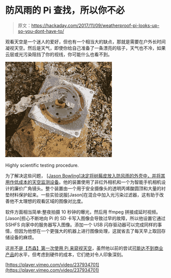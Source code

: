 # 防风雨的 Pi 查找，所以你不必

> 原文：<https://hackaday.com/2017/11/09/weatherproof-pi-looks-up-so-you-dont-have-to/>

观看天空是一个迷人的爱好，但也有一个相当大的缺点，那就是需要在户外长时间凝视天空。然后是天气，即使你给自己准备了一条漂亮的毯子，天气也不冷，如果云层或光污染阻挡了你的视线，你可能什么也看不到。

[![](img/8b28c09b3f6a20effd0828e0fed6fd8a.png)](https://hackaday.com/wp-content/uploads/2017/11/skypi_detail.jpg)

Highly scientific testing procedure.

为了解决这些问题， [[Jason Bowling]决定将树莓皮放入防风雨的外壳中，并将其用作低成本的天空监测设备](http://shortcircuitsandinfiniteloops.blogspot.com/2017/10/raspberry-pi-skycam-w-noir-v2-camera.html)。他的装置使用了非红外相机和一个为智能手机相机设计的廉价广角镜头。整个装置由一个用于安全摄像头的透明丙烯酸圆顶和大量的衬垫材料保护起来。一些实验说服[Jason]在混合中加入光污染过滤器，这有助于改善他不太理想的观看区域的图像对比度。

软件方面相当简单:整夜拍摄 10 秒钟的曝光，然后用 ffmpeg 拼接成延时视频。[Jason]担心不断地向 Pi 的 SD 卡写入图像会导致过早的故障，所以他设置它通过 SSHFS 向家中的服务器写入图像。添加一个 USB 闪存驱动器可以完成同样的事情，但因为他想在一个更强大的机器上进行图像处理，这就省去了每天早上取回存储设备的麻烦。

这[并不是【杰森】第一次使用 Pi 来窥视天空](https://hackaday.com/2017/04/20/budget-astrophotography-with-a-raspberry-pi/)，虽然他以前的尝试[可能达不到商业产品](https://hackaday.com/2017/01/09/ces2017-astrophotography-in-the-eyepiece/)的水平，但考虑到硬件的成本，它们绝对令人印象深刻。

[https://player.vimeo.com/video/237934701](https://player.vimeo.com/video/237934701)